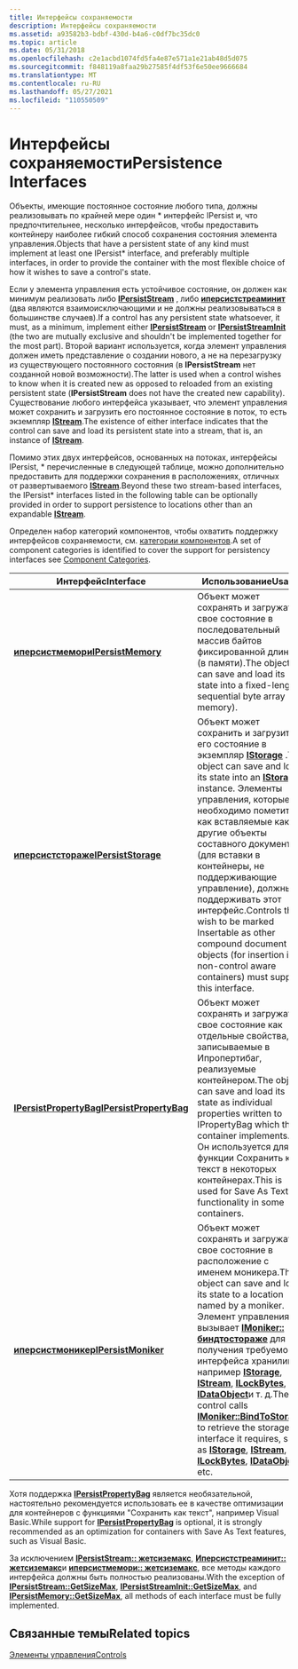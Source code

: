 ```yaml
---
title: Интерфейсы сохраняемости
description: Интерфейсы сохраняемости
ms.assetid: a93582b3-bdbf-430d-b4a6-c0df7bc35dc0
ms.topic: article
ms.date: 05/31/2018
ms.openlocfilehash: c2e1acbd1074fd5fa4e87e571a1e21ab48d5d075
ms.sourcegitcommit: f848119a8faa29b27585f4df53f6e50ee9666684
ms.translationtype: MT
ms.contentlocale: ru-RU
ms.lasthandoff: 05/27/2021
ms.locfileid: "110550509"
---
```

# <a name="persistence-interfaces"></a><span data-ttu-id="2ff11-103">Интерфейсы сохраняемости</span><span class="sxs-lookup"><span data-stu-id="2ff11-103">Persistence Interfaces</span></span>

<span data-ttu-id="2ff11-104">Объекты, имеющие постоянное состояние любого типа, должны реализовывать по крайней мере один \* интерфейс IPersist и, что предпочтительнее, несколько интерфейсов, чтобы предоставить контейнеру наиболее гибкий способ сохранения состояния элемента управления.</span><span class="sxs-lookup"><span data-stu-id="2ff11-104">Objects that have a persistent state of any kind must implement at least one IPersist\* interface, and preferably multiple interfaces, in order to provide the container with the most flexible choice of how it wishes to save a control's state.</span></span>

<span data-ttu-id="2ff11-105">Если у элемента управления есть устойчивое состояние, он должен как минимум реализовать либо [**IPersistStream**](/windows/desktop/api/ObjIdl/nn-objidl-ipersiststream) , либо [**иперсистстреаминит**](/windows/desktop/api/OCIdl/nn-ocidl-ipersiststreaminit) (два являются взаимоисключающими и не должны реализовываться в большинстве случаев).</span><span class="sxs-lookup"><span data-stu-id="2ff11-105">If a control has any persistent state whatsoever, it must, as a minimum, implement either [**IPersistStream**](/windows/desktop/api/ObjIdl/nn-objidl-ipersiststream) or [**IPersistStreamInit**](/windows/desktop/api/OCIdl/nn-ocidl-ipersiststreaminit) (the two are mutually exclusive and shouldn't be implemented together for the most part).</span></span> <span data-ttu-id="2ff11-106">Второй вариант используется, когда элемент управления должен иметь представление о создании нового, а не на перезагрузку из существующего постоянного состояния (в **IPersistStream** нет созданной новой возможности).</span><span class="sxs-lookup"><span data-stu-id="2ff11-106">The latter is used when a control wishes to know when it is created new as opposed to reloaded from an existing persistent state (**IPersistStream** does not have the created new capability).</span></span> <span data-ttu-id="2ff11-107">Существование любого интерфейса указывает, что элемент управления может сохранить и загрузить его постоянное состояние в поток, то есть экземпляр [**IStream**](/windows/desktop/api/objidl/nn-objidl-istream).</span><span class="sxs-lookup"><span data-stu-id="2ff11-107">The existence of either interface indicates that the control can save and load its persistent state into a stream, that is, an instance of [**IStream**](/windows/desktop/api/objidl/nn-objidl-istream).</span></span>

<span data-ttu-id="2ff11-108">Помимо этих двух интерфейсов, основанных на потоках, интерфейсы IPersist, \* перечисленные в следующей таблице, можно дополнительно предоставить для поддержки сохранения в расположениях, отличных от развертываемого [**IStream**](/windows/desktop/api/objidl/nn-objidl-istream).</span><span class="sxs-lookup"><span data-stu-id="2ff11-108">Beyond these two stream-based interfaces, the IPersist\* interfaces listed in the following table can be optionally provided in order to support persistence to locations other than an expandable [**IStream**](/windows/desktop/api/objidl/nn-objidl-istream).</span></span>

<span data-ttu-id="2ff11-109">Определен набор категорий компонентов, чтобы охватить поддержку интерфейсов сохраняемости, см. [категории компонентов](component-categories.md).</span><span class="sxs-lookup"><span data-stu-id="2ff11-109">A set of component categories is identified to cover the support for persistency interfaces see [Component Categories](component-categories.md).</span></span>



| <span data-ttu-id="2ff11-110">Интерфейс</span><span class="sxs-lookup"><span data-stu-id="2ff11-110">Interface</span></span>                                                              | <span data-ttu-id="2ff11-111">Использование</span><span class="sxs-lookup"><span data-stu-id="2ff11-111">Usage</span></span>                                                                                                                                                                                                                                                                                                                                                       |
|------------------------------------------------------------------------|-------------------------------------------------------------------------------------------------------------------------------------------------------------------------------------------------------------------------------------------------------------------------------------------------------------------------------------------------------------|
| <span data-ttu-id="2ff11-112">[**иперсистмемори**](/previous-versions/windows/internet-explorer/ie-developer/platform-apis/aa768210(v=vs.85))</span><span class="sxs-lookup"><span data-stu-id="2ff11-112">[**IPersistMemory**](/previous-versions/windows/internet-explorer/ie-developer/platform-apis/aa768210(v=vs.85))</span></span><br/>           | <span data-ttu-id="2ff11-113">Объект может сохранять и загружать свое состояние в последовательный массив байтов фиксированной длины (в памяти).</span><span class="sxs-lookup"><span data-stu-id="2ff11-113">The object can save and load its state into a fixed-length sequential byte array (in memory).</span></span><br/>                                                                                                                                                                                                                                                    |
| [<span data-ttu-id="2ff11-114">**иперсистстораже**</span><span class="sxs-lookup"><span data-stu-id="2ff11-114">**IPersistStorage**</span></span>](/windows/desktop/api/ObjIdl/nn-objidl-ipersiststorage)<br/>                  | <span data-ttu-id="2ff11-115">Объект может сохранить и загрузить его состояние в экземпляр [**IStorage**](/windows/desktop/api/objidl/nn-objidl-istorage) .</span><span class="sxs-lookup"><span data-stu-id="2ff11-115">The object can save and load its state into an [**IStorage**](/windows/desktop/api/objidl/nn-objidl-istorage) instance.</span></span> <span data-ttu-id="2ff11-116">Элементы управления, которые необходимо пометить как вставляемые как другие объекты составного документа (для вставки в контейнеры, не поддерживающие управление), должны поддерживать этот интерфейс.</span><span class="sxs-lookup"><span data-stu-id="2ff11-116">Controls that wish to be marked Insertable as other compound document objects (for insertion into non-control aware containers) must support this interface.</span></span><br/>                                                                                               |
| [<span data-ttu-id="2ff11-117">**IPersistPropertyBag**</span><span class="sxs-lookup"><span data-stu-id="2ff11-117">**IPersistPropertyBag**</span></span>](/windows/win32/api/ocidl/nn-ocidl-ipersistpropertybag)<br/> | <span data-ttu-id="2ff11-118">Объект может сохранять и загружать свое состояние как отдельные свойства, записываемые в Ипропертибаг, реализуемые контейнером.</span><span class="sxs-lookup"><span data-stu-id="2ff11-118">The object can save and load its state as individual properties written to IPropertyBag which the container implements.</span></span> <span data-ttu-id="2ff11-119">Он используется для функции Сохранить как текст в некоторых контейнерах.</span><span class="sxs-lookup"><span data-stu-id="2ff11-119">This is used for Save As Text functionality in some containers.</span></span><br/>                                                                                                                                                          |
| <span data-ttu-id="2ff11-120">[**иперсистмоникер**](/previous-versions/windows/internet-explorer/ie-developer/platform-apis/ms775042(v=vs.85))</span><span class="sxs-lookup"><span data-stu-id="2ff11-120">[**IPersistMoniker**](/previous-versions/windows/internet-explorer/ie-developer/platform-apis/ms775042(v=vs.85))</span></span><br/>  | <span data-ttu-id="2ff11-121">Объект может сохранять и загружать свое состояние в расположение с именем моникера.</span><span class="sxs-lookup"><span data-stu-id="2ff11-121">The object can save and load its state to a location named by a moniker.</span></span> <span data-ttu-id="2ff11-122">Элемент управления вызывает [**IMoniker:: биндтостораже**](/windows/desktop/api/ObjIdl/nf-objidl-imoniker-bindtostorage) для получения требуемого интерфейса хранилища, например [**IStorage**](/windows/desktop/api/objidl/nn-objidl-istorage), [**IStream**](/windows/desktop/api/objidl/nn-objidl-istream), [**ILockBytes**](/windows/desktop/api/objidl/nn-objidl-ilockbytes), [**IDataObject**](/windows/desktop/api/ObjIdl/nn-objidl-idataobject)и т. д.</span><span class="sxs-lookup"><span data-stu-id="2ff11-122">The control calls [**IMoniker::BindToStorage**](/windows/desktop/api/ObjIdl/nf-objidl-imoniker-bindtostorage) to retrieve the storage interface it requires, such as [**IStorage**](/windows/desktop/api/objidl/nn-objidl-istorage), [**IStream**](/windows/desktop/api/objidl/nn-objidl-istream), [**ILockBytes**](/windows/desktop/api/objidl/nn-objidl-ilockbytes), [**IDataObject**](/windows/desktop/api/ObjIdl/nn-objidl-idataobject), etc.</span></span><br/> |



 

<span data-ttu-id="2ff11-123">Хотя поддержка [**IPersistPropertyBag**](/windows/win32/api/ocidl/nn-ocidl-ipersistpropertybag) является необязательной, настоятельно рекомендуется использовать ее в качестве оптимизации для контейнеров с функциями "Сохранить как текст", например Visual Basic.</span><span class="sxs-lookup"><span data-stu-id="2ff11-123">While support for [**IPersistPropertyBag**](/windows/win32/api/ocidl/nn-ocidl-ipersistpropertybag) is optional, it is strongly recommended as an optimization for containers with Save As Text features, such as Visual Basic.</span></span>

<span data-ttu-id="2ff11-124">За исключением [**IPersistStream:: жетсиземакс**](/windows/desktop/api/ObjIdl/nf-objidl-ipersiststream-getsizemax), [**Иперсистстреаминит:: жетсиземакс**](/windows/desktop/api/OCIdl/nf-ocidl-ipersiststreaminit-getsizemax)и [**иперсистмемори:: жетсиземакс**](/previous-versions/windows/internet-explorer/ie-developer/platform-apis/aa768208(v=vs.85)), все методы каждого интерфейса должны быть полностью реализованы.</span><span class="sxs-lookup"><span data-stu-id="2ff11-124">With the exception of [**IPersistStream::GetSizeMax**](/windows/desktop/api/ObjIdl/nf-objidl-ipersiststream-getsizemax), [**IPersistStreamInit::GetSizeMax**](/windows/desktop/api/OCIdl/nf-ocidl-ipersiststreaminit-getsizemax), and [**IPersistMemory::GetSizeMax**](/previous-versions/windows/internet-explorer/ie-developer/platform-apis/aa768208(v=vs.85)), all methods of each interface must be fully implemented.</span></span>

## <a name="related-topics"></a><span data-ttu-id="2ff11-125">Связанные темы</span><span class="sxs-lookup"><span data-stu-id="2ff11-125">Related topics</span></span>

<dl> <dt>

[<span data-ttu-id="2ff11-126">Элементы управления</span><span class="sxs-lookup"><span data-stu-id="2ff11-126">Controls</span></span>](controls.md)
</dt> </dl>

 


